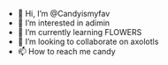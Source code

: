 - 👋 Hi, I’m @Candyismyfav
- 👀 I’m interested in adimin
- 🌱 I’m currently learning FLOWERS
- 💞️ I’m looking to collaborate on axolotls
- 📫 How to reach me candy

<!---
Candyismyfav/Candyismyfav is a ✨ special ✨ repository because its `README.md` (this file) appears on your GitHub profile.
You can click the Preview link to take a look at your changes.
--->
